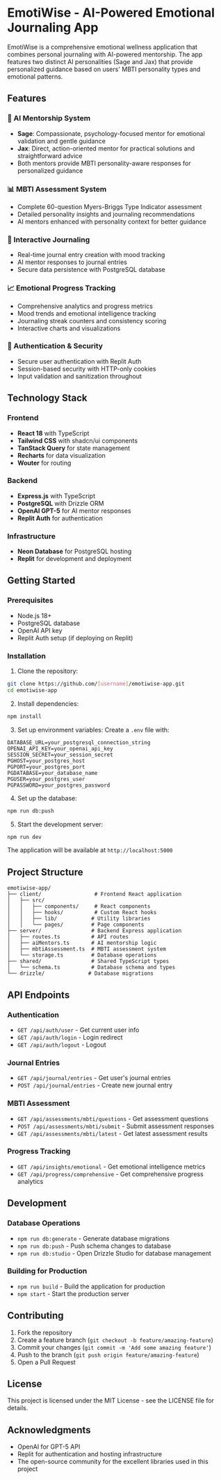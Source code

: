 # EmotiWise - AI-Powered Emotional Journaling App

EmotiWise is a comprehensive emotional wellness application that combines personal journaling with AI-powered mentorship. The app features two distinct AI personalities (Sage and Jax) that provide personalized guidance based on users' MBTI personality types and emotional patterns.

## Features

### 🧠 AI Mentorship System
- **Sage**: Compassionate, psychology-focused mentor for emotional validation and gentle guidance
- **Jax**: Direct, action-oriented mentor for practical solutions and straightforward advice
- Both mentors provide MBTI personality-aware responses for personalized guidance

### 📊 MBTI Assessment System
- Complete 60-question Myers-Briggs Type Indicator assessment
- Detailed personality insights and journaling recommendations
- AI mentors enhanced with personality context for better guidance

### 📝 Interactive Journaling
- Real-time journal entry creation with mood tracking
- AI mentor responses to journal entries
- Secure data persistence with PostgreSQL database

### 📈 Emotional Progress Tracking
- Comprehensive analytics and progress metrics
- Mood trends and emotional intelligence tracking
- Journaling streak counters and consistency scoring
- Interactive charts and visualizations

### 🔐 Authentication & Security
- Secure user authentication with Replit Auth
- Session-based security with HTTP-only cookies
- Input validation and sanitization throughout

## Technology Stack

### Frontend
- **React 18** with TypeScript
- **Tailwind CSS** with shadcn/ui components
- **TanStack Query** for state management
- **Recharts** for data visualization
- **Wouter** for routing

### Backend
- **Express.js** with TypeScript
- **PostgreSQL** with Drizzle ORM
- **OpenAI GPT-5** for AI mentor responses
- **Replit Auth** for authentication

### Infrastructure
- **Neon Database** for PostgreSQL hosting
- **Replit** for development and deployment

## Getting Started

### Prerequisites
- Node.js 18+ 
- PostgreSQL database
- OpenAI API key
- Replit Auth setup (if deploying on Replit)

### Installation

1. Clone the repository:
```bash
git clone https://github.com/[username]/emotiwise-app.git
cd emotiwise-app
```

2. Install dependencies:
```bash
npm install
```

3. Set up environment variables:
Create a `.env` file with:
```env
DATABASE_URL=your_postgresql_connection_string
OPENAI_API_KEY=your_openai_api_key
SESSION_SECRET=your_session_secret
PGHOST=your_postgres_host
PGPORT=your_postgres_port
PGDATABASE=your_database_name
PGUSER=your_postgres_user
PGPASSWORD=your_postgres_password
```

4. Set up the database:
```bash
npm run db:push
```

5. Start the development server:
```bash
npm run dev
```

The application will be available at `http://localhost:5000`

## Project Structure

```
emotiwise-app/
├── client/                 # Frontend React application
│   ├── src/
│   │   ├── components/     # React components
│   │   ├── hooks/          # Custom React hooks
│   │   ├── lib/           # Utility libraries
│   │   └── pages/         # Page components
├── server/                # Backend Express application
│   ├── routes.ts          # API routes
│   ├── aiMentors.ts       # AI mentorship logic
│   ├── mbtiAssessment.ts  # MBTI assessment system
│   └── storage.ts         # Database operations
├── shared/                # Shared TypeScript types
│   └── schema.ts          # Database schema and types
└── drizzle/              # Database migrations
```

## API Endpoints

### Authentication
- `GET /api/auth/user` - Get current user info
- `GET /api/auth/login` - Login redirect
- `GET /api/auth/logout` - Logout

### Journal Entries
- `GET /api/journal/entries` - Get user's journal entries
- `POST /api/journal/entries` - Create new journal entry

### MBTI Assessment
- `GET /api/assessments/mbti/questions` - Get assessment questions
- `POST /api/assessments/mbti/submit` - Submit assessment responses
- `GET /api/assessments/mbti/latest` - Get latest assessment results

### Progress Tracking
- `GET /api/insights/emotional` - Get emotional intelligence metrics
- `GET /api/progress/comprehensive` - Get comprehensive progress analytics

## Development

### Database Operations
- `npm run db:generate` - Generate database migrations
- `npm run db:push` - Push schema changes to database
- `npm run db:studio` - Open Drizzle Studio for database management

### Building for Production
- `npm run build` - Build the application for production
- `npm start` - Start the production server

## Contributing

1. Fork the repository
2. Create a feature branch (`git checkout -b feature/amazing-feature`)
3. Commit your changes (`git commit -m 'Add some amazing feature'`)
4. Push to the branch (`git push origin feature/amazing-feature`)
5. Open a Pull Request

## License

This project is licensed under the MIT License - see the LICENSE file for details.

## Acknowledgments

- OpenAI for GPT-5 API
- Replit for authentication and hosting infrastructure
- The open-source community for the excellent libraries used in this project